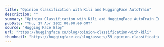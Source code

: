 ```yaml
---
title: "Opinion Classification with Kili and HuggingFace AutoTrain"
description: ""
summary: "Opinion Classification with Kili and HuggingFace AutoTrain Introduction Understanding your users’ ne..."
pubDate: "Thu, 28 Apr 2022 00:00:00 GMT"
source: "Hugging Face Blog"
url: "https://huggingface.co/blog/opinion-classification-with-kili"
thumbnail: "https://huggingface.co/blog/assets/59_opinion-classification-with-kili/thumbnail.png"
---
```


